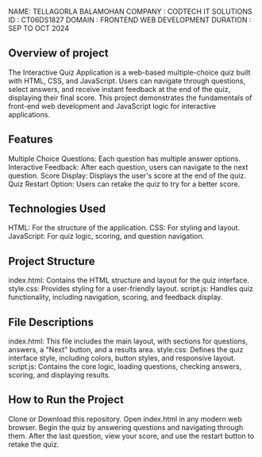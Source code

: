 NAME: TELLAGORLA BALAMOHAN
COMPANY : CODTECH IT SOLUTIONS
ID : CT06DS1827
DOMAIN : FRONTEND WEB DEVELOPMENT
DURATION : SEP TO OCT 2024



## Overview of project 
The Interactive Quiz Application is a web-based multiple-choice quiz built with HTML, CSS, and JavaScript. Users can navigate through questions, select answers, and receive instant feedback at the end of the quiz, displaying their final score. This project demonstrates the fundamentals of front-end web development and JavaScript logic for interactive applications.

## Features
Multiple Choice Questions: Each question has multiple answer options.
Interactive Feedback: After each question, users can navigate to the next question.
Score Display: Displays the user's score at the end of the quiz.
Quiz Restart Option: Users can retake the quiz to try for a better score.

## Technologies Used
HTML: For the structure of the application.
CSS: For styling and layout.
JavaScript: For quiz logic, scoring, and question navigation.

## Project Structure
index.html: Contains the HTML structure and layout for the quiz interface.
style.css: Provides styling for a user-friendly layout.
script.js: Handles quiz functionality, including navigation, scoring, and feedback display.

## File Descriptions
index.html: This file includes the main layout, with sections for questions, answers, a "Next" button, and a results area.
style.css: Defines the quiz interface style, including colors, button styles, and responsive layout.
script.js: Contains the core logic, loading questions, checking answers, scoring, and displaying results.

## How to Run the Project
Clone or Download this repository.
Open index.html in any modern web browser.
Begin the quiz by answering questions and navigating through them.
After the last question, view your score, and use the restart button to retake the quiz.
  

